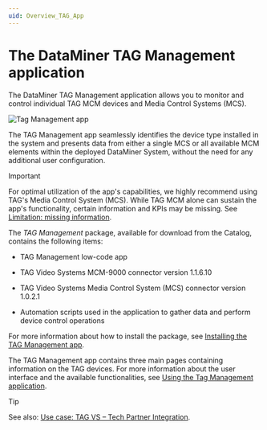 ```yaml
---
uid: Overview_TAG_App
---
```


# The DataMiner TAG Management application

The DataMiner TAG Management application allows you to monitor and control individual TAG MCM devices and Media Control Systems (MCS).

![Tag Management app](~/user-guide/images/Tag_Management_app.png)

The TAG Management app seamlessly identifies the device type installed in the system and presents data from either a single MCS or all available MCM elements within the deployed DataMiner System, without the need for any additional user configuration.

> [!IMPORTANT]
> For optimal utilization of the app's capabilities, we highly recommend using TAG's Media Control System (MCS). While TAG MCM alone can sustain the app's functionality, certain information and KPIs may be missing. See [Limitation: missing information](xref:How_to_TAG_App#limitation-missing-information).

The *TAG Management* package, available for download from the Catalog, contains the following items:

- TAG Management low-code app

- TAG Video Systems MCM-9000 connector version 1.1.6.10

- TAG Video Systems Media Control System (MCS) connector version 1.0.2.1

- Automation scripts used in the application to gather data and perform device control operations

For more information about how to install the package, see [Installing the TAG Management app](xref:Installing_TAG_App).

The TAG Management app contains three main pages containing information on the TAG devices. For more information about the user interface and the available functionalities, see [Using the Tag Management application](xref:How_to_TAG_App).

> [!TIP]
> See also: [Use case: TAG VS – Tech Partner Integration](https://community.dataminer.services/use-case/tag-vs-tag-management-app/).

